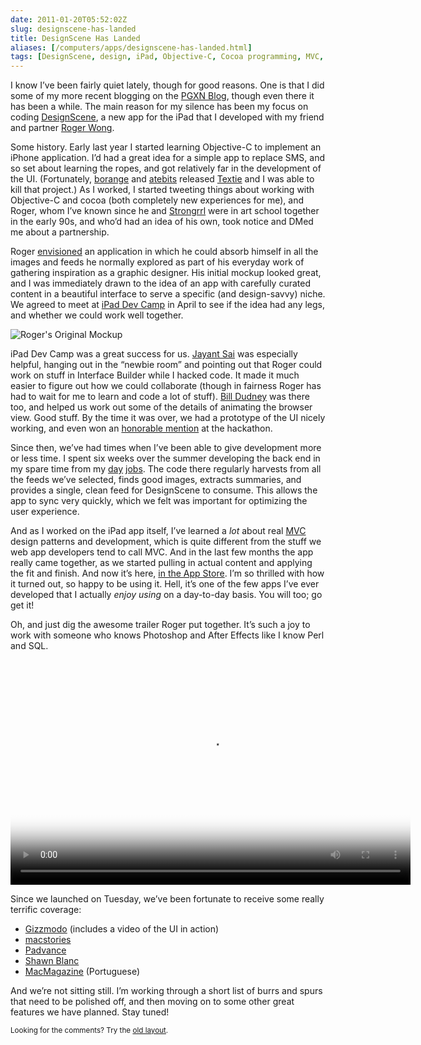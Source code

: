 ```yaml
--- 
date: 2011-01-20T05:52:02Z
slug: designscene-has-landed
title: DesignScene Has Landed
aliases: [/computers/apps/designscene-has-landed.html]
tags: [DesignScene, design, iPad, Objective-C, Cocoa programming, MVC, Roger Wong]
---
```


<p>I know I’ve been fairly quiet lately, though for good reasons. One is that I did some of my more recent blogging on the <a href="http://blog.pgxn.org/">PGXN Blog</a>, though even there it has been a while. The main reason for my silence has been my focus on coding <a href="http://www.designsceneapp.com/">DesignScene</a>, a new app for the iPad that I developed with my friend and partner <a href="http://lunarboy.com/">Roger Wong</a>.</p>

<p>Some history. Early last year I started learning Objective-C to implement an iPhone application. I’d had a great idea for a simple app to replace SMS, and so set about learning the ropes, and got relatively far in the development of the UI. (Fortunately, <a href="https://twitter.com/borange">borange</a> and <a href="https://twitter.com/atebits">atebits</a> released <a href="http://itun.es/iFV4J8">Textie</a> and I was able to kill that project.) As I worked, I started tweeting things about working with Objective-C and cocoa (both completely new experiences for me), and Roger, whom I’ve known since he and <a href="http://www.strongrrl.com/">Strongrrl</a> were in art school together in the early 90s, and who’d had an idea of his own, took notice and DMed me about a partnership.</p>

<p>Roger <a href="http://www.lunarboy.com/blog/post/introducing-designscene-app-for-ipad/">envisioned</a> an application in which he could absorb himself in all the images and feeds he normally explored as part of his everyday work of gathering inspiration as a graphic designer. His initial mockup looked great, and I was immediately drawn to the idea of an app with carefully curated content in a beautiful interface to serve a specific (and design-savvy) niche. We agreed to meet at <a href="http://www.iosdevcamp.org/">iPad Dev Camp</a> in April to see if the idea had any legs, and whether we could work well together.</p>

<img src="https://lunarboy.com/wp-content/uploads/2011/01/ds_early_comp.jpg" alt="Roger's Original Mockup" class="right" />

<p>iPad Dev Camp was a great success for us. <a href="https://twitter.com/j6y6nt">Jayant Sai</a> was especially helpful, hanging out in the “newbie room” and pointing out that Roger could work on stuff in Interface Builder while I hacked code. It made it much easier to figure out how we could collaborate (though in fairness Roger has had to wait for me to learn and code a lot of stuff). <a href="http://bill.dudney.net/roller/objc/">Bill Dudney</a> was there too, and helped us work out some of the details of animating the browser view. Good stuff. By the time it was over, we had a prototype of the UI nicely working, and even won an <a href="http://www.iosdevcamp.org/2010/04/18/quick-list-of-hackathon-winners/">honorable mention</a> at the hackathon.</p>

<p>Since then, we’ve had times when I’ve been able to give development more or less time. I spent six weeks over the summer developing the back end in my spare time from my <a href="http://www.kineticode.com/">day</a> <a href="http://www.pgexperts.com/">jobs</a>. The code there regularly harvests from all the feeds we’ve selected, finds good images, extracts summaries, and provides a single, clean feed for DesignScene to consume. This allows the app to sync very quickly, which we felt was important for optimizing the user experience.</p>

<p>And as I worked on the iPad app itself, I’ve learned a <em>lot</em> about real <a href="https://en.wikipedia.org/wiki/Model%E2%80%93View%E2%80%93Controller" title="Wikipedia: “Model-View-Controller”">MVC</a> design patterns and development, which is quite different from the stuff we web app developers tend to call MVC. And in the last few months the app really came together, as we started pulling in actual content and applying the fit and finish. And now it’s here, <a href="http://bit.ly/eIsh3J">in the App Store</a>. I’m so thrilled with how it turned out, so happy to be using it. Hell, it’s one of the few apps I’ve ever developed that I actually <em>enjoy using</em> on a day-to-day basis. You will too; go get it!</p>

<p>Oh, and just dig the awesome trailer Roger put together. It’s such a joy to work with someone who knows Photoshop and After Effects like I know Perl and SQL.</p>

<video width="640" height="360" poster="https://raw.githubusercontent.com/lunar-theory/designsceneapp.com/c199ec3d40a11a4a559d31df4a1e995ee1220b8d/res/ds_video_poster.jpg" controls>
	<source src="http://media.lunar-theory.com/DesignScene/DesignScene_Trailer_v2_640x360.mp4"  type="video/mp4" />
	<source src="http://media.lunar-theory.com/DesignScene/DesignScene_Trailer_v2_640x360.webm"  type="video/webm" />
	<source src="http://media.lunar-theory.com/DesignScene/DesignScene_Trailer_v2_640x360.ogv"  type="video/ogg" />
	<object width="640" height="385"><param name="movie" value="https://www.youtube.com/v/ya99agbX0yk?fs=1&amp;hl=en_US&amp;rel=0&amp;hd=1"></param><param name="allowFullScreen" value="true"></param><param name="allowscriptaccess" value="always"></param><embed src="https://www.youtube.com/v/ya99agbX0yk?fs=1&amp;hl=en_US&amp;rel=0&amp;hd=1" type="application/x-shockwave-flash" allowscriptaccess="always" allowfullscreen="true" width="640" height="385"></embed></object>
</video>

<p>Since we launched on Tuesday, we’ve been fortunate to receive some really terrific coverage:</p>

<ul>
<li><a href="http://gizmo.do/gLfLhl" title="DesignScene for iPad Is the 21st Century Muse">Gizzmodo</a> (includes a video of the UI in action)</li>
<li><a href="http://www.macstories.net/?p=18633" title="DesignScene: An Inspiration Browser For Graphic Design">macstories</a></li>
<li><a href="http://www.padvance.com/story/new-app-a-day-designscene" title="New App a Day: DesignScene">Padvance</a></li>
<li><a href="http://shawnblanc.net/2011/01/designscene/" title="DesignScene">Shawn Blanc</a></li>
<li><a href="http://macmagazine.com.br/?p=125141" title="Precisando de inspiração? Você pode encontrá-la no seu iPad, com o DesignScene">MacMagazine</a> (Portuguese)</li>
</ul>


<p>And we’re not sitting still. I’m working through a short list of burrs and spurs that need to be polished off, and then moving on to some other great features we have planned. Stay tuned!</p>

<p class="past"><small>Looking for the comments? Try the <a rel="nofollow" href="//past.justatheory.com/computers/apps/designscene-has-landed.html">old layout</a>.</small></p>


